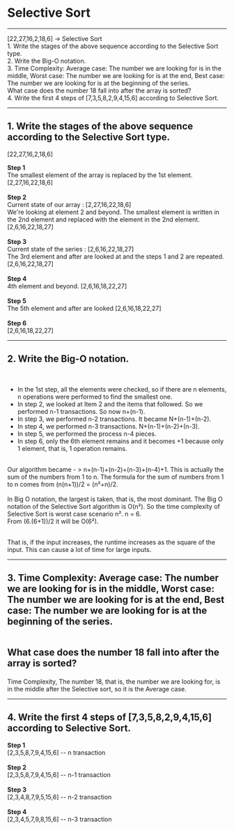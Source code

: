 # Selective Sort
<hr>
[22,27,16,2,18,6] -> Selective Sort<br>
1.  Write the stages of the above sequence according to the Selective Sort type. <br>
2.	Write the Big-O notation.<br>
3.	Time Complexity: Average case: The number we are looking for is in the middle, Worst case: The number we are looking for is at the end, Best case: The number we are looking for is at the beginning of the series. <br>
What case does the number 18 fall into after the array is sorted?<br>
4.	Write the first 4 steps of [7,3,5,8,2,9,4,15,6] according to Selective Sort.
<hr>
<h2> 1.  Write the stages of the above sequence according to the Selective Sort type. </h2>

[22,27,16,2,18,6] <br>

<b>Step 1</b>
  <br>
The smallest element of the array is replaced by the 1st element. <br>
[2,27,16,22,18,6] 
<br>  
<b>Step 2</b> 
  <br>
Current state of our array : [2,27,16,22,18,6] <br>
We're looking at element 2 and beyond. The smallest element is written in the 2nd element and replaced with the element in the 2nd element. <br>
[2,6,16,22,18,27]
<br>  
<b>Step 3</b> <br>
Current state of the series : [2,6,16,22,18,27] <br>
The 3rd element and after are looked at and the steps 1 and 2 are repeated. <br>
[2,6,16,22,18,27]
<br>  
<b>Step 4</b> <br>
4th element and beyond.
[2,6,16,18,22,27]
<br>  
<b>Step 5</b> <br>
The 5th element and after are looked
[2,6,16,18,22,27]
<br>  
<b>Step 6</b> <br>
[2,6,16,18,22,27]
<hr>
<h2>2. Write the Big-O notation.</h2>
 <br>
  <ul> <li>In the 1st step, all the elements were checked, so if there are n elements, n operations were performed to find the smallest one.</li>
  <li>In step 2, we looked at Item 2 and the items that followed. So we performed n-1 transactions. So now n+(n-1).</li>
  <li>In step 3, we performed n-2 transactions. It became N+(n-1)+(n-2).</li>
  <li>In step 4, we performed n-3 transactions. N+(n-1)+(n-2)+(n-3).</li>
  <li>In step 5, we performed the process n-4 pieces.</li>
  <li>In step 6, only the 6th element remains and it becomes +1 because only 1 element, that is, 1 operation remains.</li>
  </ul>
  <br>
  Our algorithm became - > n+(n-1)+(n-2)+(n-3)+(n-4)+1. This is actually the sum of the numbers from 1 to n. The formula for the sum of numbers from 1 to n comes from (n(n+1))/2 = (n²+n)/2.
  <br>
  <br> In Big O notation, the largest is taken, that is, the most dominant. The Big O notation of the Selective Sort algorithm is O(n²). So the time complexity of Selective Sort is worst case scenario n².
  n = 6. <br> 
  From (6.(6+1))/2 it will be O(6²).
  
  <br> That is, if the input increases, the runtime increases as the square of the input. This can cause a lot of time for large inputs.
  <hr>
 <h2>3. Time Complexity: Average case: The number we are looking for is in the middle, Worst case: The number we are looking for is at the end, Best case: The number we are looking for is at the beginning of the series.

<br> What case does the number 18 fall into after the array is sorted?</h2>
Time Complexity,
The number 18, that is, the number we are looking for, is in the middle after the Selective sort, so it is the Average case.

<hr>
<h2>4.	Write the first 4 steps of [7,3,5,8,2,9,4,15,6] according to Selective Sort.</h2>
<b>Step 1</b>
<br>
[2,3,5,8,7,9,4,15,6] -- n transaction<br>
<br>  
<b>Step 2</b>
<br>
[2,3,5,8,7,9,4,15,6] -- n-1 transaction<br>
<br>  
<b>Step 3</b>
<br>
[2,3,4,8,7,9,5,15,6] -- n-2 transaction<br>
<br>  
<b>Step 4</b>
<br>
[2,3,4,5,7,9,8,15,6] -- n-3 transaction<br>
<br>  
  
